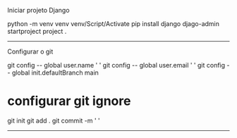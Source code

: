 Iniciar projeto Django


python -m venv venv
venv/Script/Activate
pip install django
djago-admin startproject project . 

------------------------------------------------------

Configurar o git

git config -- global user.name ' '
git config -- global user.email ' '
git config -- global init.defaultBranch main
# configurar git ignore
git init
git add .
git commit -m ' '

--------------------------------------------------